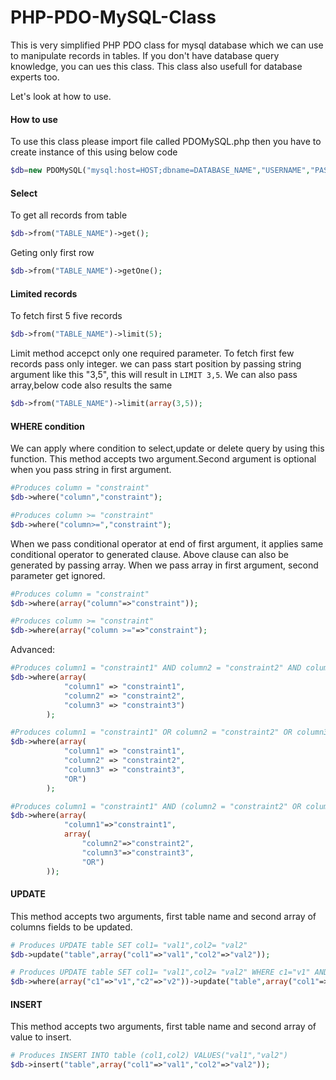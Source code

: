 PHP-PDO-MySQL-Class
===================

This is very simplified PHP PDO class for mysql database which we can use to manipulate records in tables. If you don't have database query knowledge, you can ues this class. This class also usefull for database experts too.

Let's look at how to use.

#### How to use
 To use this class please import file called PDOMySQL.php then you have to create instance of this using below code

 ```php
 $db=new PDOMySQL("mysql:host=HOST;dbname=DATABASE_NAME","USERNAME","PASSWORD");
 ```
 
#### Select
To get all records from table
```php
$db->from("TABLE_NAME")->get();
```
Geting only first row
```php
$db->from("TABLE_NAME")->getOne();
```

#### Limited records
To fetch first 5 five records
```php
$db->from("TABLE_NAME")->limit(5);
```
Limit method accepct only one required parameter. To fetch first few records pass only integer. we can pass start position by passing string argument like this "3,5", this will result in `LIMIT 3,5`. We can also pass array,below code also results the same
```php
$db->from("TABLE_NAME")->limit(array(3,5));
```

#### WHERE condition
We can apply where condition to select,update or delete query by using this function. This method accepts two argument.Second argument is optional when you pass string in first argument.
```php
#Produces column = "constraint"
$db->where("column","constraint");

#Produces column >= "constraint"
$db->where("column>=","constraint");
```

When we pass conditional operator at end of first argument, it applies same conditional operator to generated clause.
Above clause can also be generated by passing array. When we pass array in first argument, second parameter get ignored.

```php
#Produces column = "constraint"
$db->where(array("column"=>"constraint"));

#Produces column >= "constraint"
$db->where(array("column >="=>"constraint");
```

Advanced:
```php
#Produces column1 = "constraint1" AND column2 = "constraint2" AND column3 = "constraint3"
$db->where(array(
            "column1" => "constraint1", 
            "column2" => "constraint2", 
            "column3" => "constraint3")
        );

#Produces column1 = "constraint1" OR column2 = "constraint2" OR column3 = "constraint3"
$db->where(array(
            "column1" => "constraint1", 
            "column2" => "constraint2", 
            "column3" => "constraint3", 
            "OR")
        );

#Produces column1 = "constraint1" AND (column2 = "constraint2" OR column3 = "constraint3")
$db->where(array(
            "column1"=>"constraint1",
            array(
                "column2"=>"constraint2",
                "column3"=>"constraint3",
                "OR")
        ));
```

#### UPDATE
This method accepts two arguments, first table name and second array of columns fields to be updated.

```php
# Produces UPDATE table SET col1= "val1",col2= "val2"
$db->update("table",array("col1"=>"val1","col2"=>"val2"));

# Produces UPDATE table SET col1= "val1",col2= "val2" WHERE c1="v1" AND c2="v2"
$db->where(array("c1"=>"v1","c2"=>"v2"))->update("table",array("col1"=>"val1","col2"=>"val2"));
```

#### INSERT
This method accepts two arguments, first table name and second array of value to insert.

```php
# Produces INSERT INTO table (col1,col2) VALUES("val1","val2")
$db->insert("table",array("col1"=>"val1","col2"=>"val2"));
```
